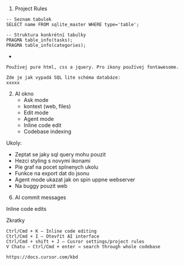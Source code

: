 1. Project Rules
```
-- Seznam tabulek
SELECT name FROM sqlite_master WHERE type='table';

-- Struktura konkrétní tabulky
PRAGMA table_info(tasks);
PRAGMA table_info(categories);
```
+
```
Používej pure html, css a jquery. Pro ikony používej fontawesome. 

Zde je jak vypadá SQL lite schéma databáze:
xxxxx
```

2. AI okno
    - Ask mode
    - kontext (web, files)
    - Edit mode
    - Agent mode
    - Inline code edit
    - Codebase indexing

Ukoly:
- Zeptat se jaky sql query mohu pouzit 
- Hezci styling s novymi ikonami
- Pie graf na pocet splnenych ukolu
- Funkce na export dat do jsonu
- Agent mode ukazat jak on spin uppne webserver
- Na buggy pouzit web

6. AI commit messages

Inline code edits

Zkratky
```
Ctrl/Cmd + K – Inline code editing
Ctrl/Cmd + I – Otevřít AI interface
Ctrl/Cmd + shift + J – Cusror settings/project rules
V Chatu – Ctrl/Cmd + enter → search through whole codebase

https://docs.cursor.com/kbd 
```
